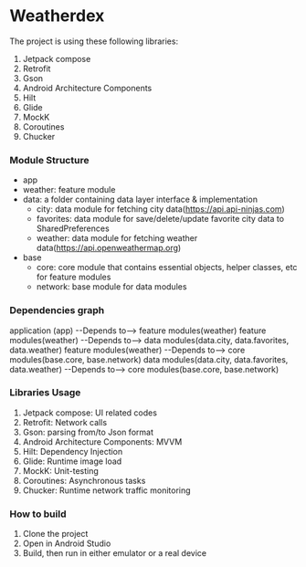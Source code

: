 # Weatherdex
The project is using these following libraries:
1. Jetpack compose
2. Retrofit
3. Gson
4. Android Architecture Components
5. Hilt
6. Glide
7. MockK
8. Coroutines
9. Chucker

### Module Structure
- app
- weather: feature module
- data: a folder containing data layer interface & implementation
  - city: data module for fetching city data(https://api.api-ninjas.com)
  - favorites: data module for save/delete/update favorite city data to SharedPreferences
  - weather: data module for fetching weather data(https://api.openweathermap.org)
- base
  - core: core module that contains essential objects, helper classes, etc for feature modules
  - network: base module for data modules

### Dependencies graph
application (app) --Depends to--> feature modules(weather)
feature modules(weather) --Depends to--> data modules(data.city, data.favorites, data.weather)
feature modules(weather) --Depends to--> core modules(base.core, base.network)
data modules(data.city, data.favorites, data.weather) --Depends to--> core modules(base.core, base.network)

### Libraries Usage
1. Jetpack compose: UI related codes
2. Retrofit: Network calls
3. Gson: parsing from/to Json format
4. Android Architecture Components: MVVM
5. Hilt: Dependency Injection
6. Glide: Runtime image load
7. MockK: Unit-testing
8. Coroutines: Asynchronous tasks
9. Chucker: Runtime network traffic monitoring

### How to build
1. Clone the project
2. Open in Android Studio
3. Build, then run in either emulator or a real device
